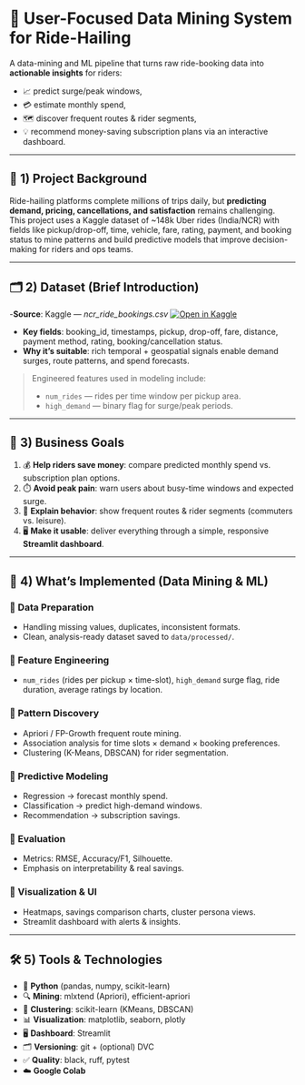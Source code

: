# 🚖 User-Focused Data Mining System for Ride-Hailing

A data-mining and ML pipeline that turns raw ride-booking data into **actionable insights** for riders:
- 📈 predict surge/peak windows,
- 💳 estimate monthly spend,
- 🗺️ discover frequent routes & rider segments,
- 💡 recommend money-saving subscription plans via an interactive dashboard.

---

## 📜 1) Project Background

Ride-hailing platforms complete millions of trips daily, but **predicting demand, pricing, cancellations, and satisfaction** remains challenging.  
This project uses a Kaggle dataset of ~148k Uber rides (India/NCR) with fields like pickup/drop-off, time, vehicle, fare, rating, payment, and booking status to mine patterns and build predictive models that improve decision-making for riders and ops teams.

---

## 🗂️ 2) Dataset (Brief Introduction)

-**Source**: Kaggle — *ncr_ride_bookings.csv*  [![Open in Kaggle](https://kaggle.com/static/images/open-in-kaggle.svg)](https://www.kaggle.com/datasets/yashdevladdha/uber-ride-analytics-dashboard/data?select=ncr_ride_bookings.csv)

- **Key fields**: booking_id, timestamps, pickup, drop-off, fare, distance, payment method, rating, booking/cancellation status.  
- **Why it’s suitable**: rich temporal + geospatial signals enable demand surges, route patterns, and spend forecasts.  

> Engineered features used in modeling include:
> - `num_rides` — rides per time window per pickup area.
> - `high_demand` — binary flag for surge/peak periods.

---

## 🎯 3) Business Goals

1. 💰 **Help riders save money**: compare predicted monthly spend vs. subscription plan options.  
2. ⏱️ **Avoid peak pain**: warn users about busy-time windows and expected surge.  
3. 🚦 **Explain behavior**: show frequent routes & rider segments (commuters vs. leisure).  
4. 🖥️ **Make it usable**: deliver everything through a simple, responsive **Streamlit dashboard**.  

---

## 🧠 4) What’s Implemented (Data Mining & ML)

### 🔹 Data Preparation
- Handling missing values, duplicates, inconsistent formats.  
- Clean, analysis-ready dataset saved to `data/processed/`.

### 🔹 Feature Engineering
- `num_rides` (rides per pickup × time-slot), `high_demand` surge flag, ride duration, average ratings by location.  

### 🔹 Pattern Discovery
- Apriori / FP-Growth frequent route mining.  
- Association analysis for time slots × demand × booking preferences.  
- Clustering (K-Means, DBSCAN) for rider segmentation.  

### 🔹 Predictive Modeling
- Regression → forecast monthly spend.  
- Classification → predict high-demand windows.  
- Recommendation → subscription savings.  

### 🔹 Evaluation
- Metrics: RMSE, Accuracy/F1, Silhouette.  
- Emphasis on interpretability & real savings.  

### 🔹 Visualization & UI
- Heatmaps, savings comparison charts, cluster persona views.  
- Streamlit dashboard with alerts & insights.  

---

## 🛠️ 5) Tools & Technologies

- 🐍 **Python** (pandas, numpy, scikit-learn)  
- 🔍 **Mining**: mlxtend (Apriori), efficient-apriori  
- 🧩 **Clustering**: scikit-learn (KMeans, DBSCAN)  
- 📊 **Visualization**: matplotlib, seaborn, plotly  
- 🖥️ **Dashboard**: Streamlit  
- 🗂️ **Versioning**: git + (optional) DVC  
- ✅ **Quality**: black, ruff, pytest  
- ☁️ **Google Colab** 
